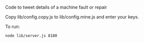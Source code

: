 
Code to tweet details of a machine fault or repair

Copy lib/config.copy.js to lib/config.mine.js and enter your keys.


To run:

    node lib/server.js 8180

 